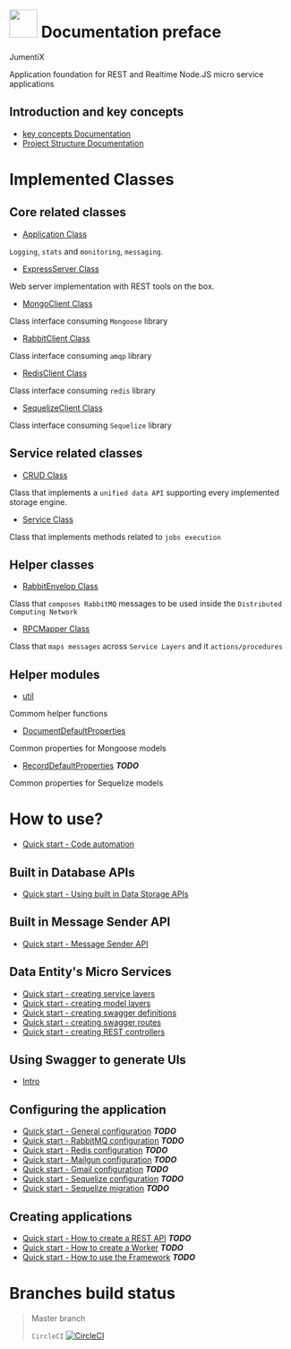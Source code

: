 #   <a href="https://web2solutions.github.io/Jumentix/"><img src="https://avatars3.githubusercontent.com/u/14809007?s=280&v=4" width="50" /></a> Documentation preface

JumentiX

Application foundation for REST and Realtime Node.JS micro service applications

## Introduction and key concepts

- [key concepts Documentation](./Introduction.md)
- [Project Structure Documentation](./Structure.md)

# Implemented Classes


## Core related classes

- [Application Class](./Application-Class.md)

`Logging`, `stats` and `monitoring`, `messaging`.

- [ExpressServer Class](./ExpressServer-Class.md)

Web server implementation with REST tools on the box.

- [MongoClient Class](./MongoClient-Class.md)

Class interface consuming `Mongoose` library

- [RabbitClient Class](./RabbitClient-Class.md)

Class interface consuming `amqp` library


- [RedisClient Class](./RedisClient-Class.md)

Class interface consuming `redis` library

- [SequelizeClient Class](./SequelizeClient-Class.md)

Class interface consuming `Sequelize` library

## Service related classes

- [CRUD Class](./CRUD-Class.md)

Class that implements a `unified data API` supporting every implemented storage engine.

- [Service Class](./Service-Class.md)

Class that implements methods related to `jobs execution`

## Helper classes

- [RabbitEnvelop Class](./RabbitEnvelop-Class.md)

Class that `composes RabbitMQ` messages to be used inside the `Distributed Computing Network`

- [RPCMapper Class](./RPCMapper-Class.md)


Class that `maps messages` across `Service Layers` and it `actions/procedures`

## Helper modules

- [util](./util-module.md)

Commom helper functions

- [DocumentDefaultProperties](./DocumentDefaultProperties-module.md)

Common properties for Mongoose models

- [RecordDefaultProperties](./RecordDefaultProperties-module.md) ***TODO***

Common properties for Sequelize models

# How to use?


- [Quick start - Code automation](./Code-automation.md)


## Built in Database APIs

- [Quick start - Using built in Data Storage APIs](./Data-Storage-APIs.md)

## Built in Message Sender API

- [Quick start - Message Sender API](./Sender-API.md)

## Data Entity's Micro Services

- [Quick start - creating service layers](./Create-Service-Layer.md)
- [Quick start - creating model layers](./Create-Model-Layer.md)
- [Quick start - creating swagger definitions](./Create-Swagger-definitions-Layer.md)
- [Quick start - creating swagger routes](./Create-Swagger-routes-Layer.md)
- [Quick start - creating REST controllers](./Create-Rest-Controllers.md)


## Using Swagger to generate UIs

- [Intro](./Using-Swagger-to-generate-UI.md)



## Configuring the application

- [Quick start - General configuration](./How-To-Use.md) ***TODO***
- [Quick start - RabbitMQ configuration](./How-To-Use.md) ***TODO***
- [Quick start - Redis configuration](./How-To-Use.md) ***TODO***
- [Quick start - Mailgun configuration](./How-To-Use.md) ***TODO***
- [Quick start - Gmail configuration](./How-To-Use.md) ***TODO***
- [Quick start - Sequelize configuration](./How-To-Use.md) ***TODO***
- [Quick start - Sequelize migration](./How-To-Use.md) ***TODO***



## Creating applications

- [Quick start - How to create a REST API](https://github.com/web2solutions/MS-REST-API) ***TODO***
- [Quick start - How to create a Worker](https://github.com/web2solutions/MS-Worker) ***TODO***
- [Quick start - How to use the Framework](./How-To-Use.md) ***TODO***








# Branches build status

>
> Master branch
>
>`CircleCI` [![CircleCI](https://circleci.com/gh/web2solutions/Jumentix/tree/master.svg?style=svg&circle-token=89993e712f694f8c77e0aaf8d74686aa337bf6f5)](https://circleci.com/gh/web2solutions/Jumentix/tree/master)
